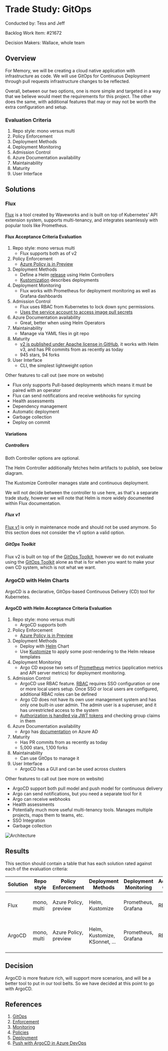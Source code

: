 # Trade Study: GitOps

Conducted by: Tess and Jeff

Backlog Work Item: #21672

Decision Makers: Wallace, whole team

## Overview

For Memory, we will be creating a cloud native application with infrastructure as code.
We will use GitOps for Continuous Deployment through pull requests infrastructure changes to be reflected.

Overall, between our two options, one is more simple and targeted in a way that we believe would meet the requirements for this project.
The other does the same, with additional features that may or may not be worth the extra configuration and setup.

### Evaluation Criteria

1. Repo style: mono versus multi
1. Policy Enforcement
1. Deployment Methods
1. Deployment Monitoring
1. Admission Control
1. Azure Documentation availability
1. Maintainability
1. Maturity
1. User Interface

## Solutions

### Flux

[Flux](https://toolkit.fluxcd.io/) is a tool created by Waveworks and is built on top of Kubernetes' API extension system, supports multi-tenancy, and integrates seamlessly with popular tools like Prometheus.

#### Flux Acceptance Criteria Evaluation

1. Repo style: mono versus multi
   - Flux supports both as of v2
1. Policy Enforcement
   - [Azure Policy is in Preview](https://learn.microsoft.com/en-us/azure/azure-arc/kubernetes/use-azure-policy)
1. Deployment Methods
   - Define a Helm [release](https://toolkit.fluxcd.io/guides/helmreleases/) using Helm Controllers
   - [Kustomization](https://toolkit.fluxcd.io/get-started/#deploy-podinfo-application) describes deployments
1. Deployment Monitoring
   - Flux works with Prometheus for deployment monitoring as well as Grafana dashboards
1. Admission Control
   - Flux uses RBAC from Kubernetes to lock down sync permissions.
   - [Uses the service account to access image pull secrets](https://docs.fluxcd.io/en/1.21.1/faq/#how-do-i-give-flux-access-to-an-image-registry)
1. Azure Documentation availability
   - Great, better when using Helm Operators
1. Maintainability
   - Manage via YAML files in git repo
1. Maturity
   - [v2 is published under Apache license in GitHub](https://github.com/fluxcd/flux2), it works with Helm v3, and has PR commits from as recently as today
   - 945 stars, 94 forks
1. User Interface
   - CLI, the simplest lightweight option

Other features to call out (see more on website)

- Flux only supports Pull-based deployments which means it must be paired with an operator
- Flux can send notifications and receive webhooks for syncing
- Health assessments
- Dependency management
- Automatic deployment
- Garbage collection
- Deploy on commit

#### Variations

##### Controllers

Both Controller options are optional.

The Helm Controller additionally fetches helm artifacts to publish, see below diagram.

The Kustomize Controller manages state and continuous deployment.

We will not decide between the controller to use here, as that's a separate trade study, however we will note that Helm is more widely documented within Flux documentation.

##### Flux v1

[Flux v1](https://github.com/fluxcd/flux) is only in maintenance mode and should not be used anymore.
So this section does not consider the v1 option a valid option.

##### GitOps Toolkit

Flux v2 is built on top of the [GitOps Toolkit](https://toolkit.fluxcd.io/components/), however we do not evaluate using the [GitOps Toolkit](https://toolkit.fluxcd.io/components/) alone as that is for when you want to make your own CD system, which is not what we want.

### ArgoCD with Helm Charts

ArgoCD is a declarative, GitOps-based Continuous Delivery (CD) tool for Kubernetes.

#### ArgoCD with Helm Acceptance Criteria Evaluation

1. Repo style: mono versus multi
   - ArgoCD supports both
1. Policy Enforcement
   - [Azure Policy is in Preview](https://learn.microsoft.com/en-us/azure/azure-arc/kubernetes/use-azure-policy)
1. Deployment Methods
   - Deploy with [Helm](https://argo-cd.readthedocs.io/en/stable/user-guide/helm/) Chart
   - Use [Kustomize](https://argo-cd.readthedocs.io/en/stable/user-guide/kustomize/) to apply some post-rendering to the Helm release templates
1. Deployment Monitoring
   - Argo CD expose two sets of [Prometheus](https://argo-cd.readthedocs.io/en/stable/operator-manual/metrics/) metrics (application metrics and API server metrics) for deployment monitoring.
1. Admission Control
   - ArgoCD use RBAC feature.
     [RBAC](https://argo-cd.readthedocs.io/en/stable/operator-manual/rbac/) requires SSO configuration or one or more local users setup.
     Once SSO or local users are configured, additional RBAC roles can be defined
   - Argo CD does not have its own user management system and has only one built-in user admin.
     The admin user is a superuser, and it has unrestricted access to the system
   - [Authorization is handled via JWT tokens](https://argo-cd.readthedocs.io/en/stable/operator-manual/security/#authentication) and checking group claims in them
1. Azure Documentation availability
   - Argo has [documentation](https://argo-cd.readthedocs.io/en/stable/operator-manual/user-management/microsoft/) on Azure AD
1. Maturity
   - Has PR commits from as recently as today
   - 5,000 stars, 1,100 forks
1. Maintainability
   - Can use GitOps to manage it
1. User Interface
   - ArgoCD has a GUI and can be used across clusters

Other features to call out (see more on website)

- ArgoCD support both pull model and push model for continuous delivery
- Argo can send notifications, but you need a separate tool for it
- Argo can receive webhooks
- Health assessments
- Potentially much more useful multi-tenancy tools.
  Manages multiple projects, maps them to teams, etc.
- SSO Integration
- Garbage collection

![Architecture](https://argo-cd.readthedocs.io/en/stable/assets/argocd_architecture.png)

## Results

This section should contain a table that has each solution rated against each of the evaluation criteria:

| Solution | Repo style  | Policy Enforcement    | Deployment Methods            | Deployment Monitoring | Admission Control | Azure Doc              | Maintainability       | Maturity                                  | UI                                 |
|----------|-------------|-----------------------|-------------------------------|-----------------------|-------------------|------------------------|-----------------------|-------------------------------------------|------------------------------------|
| Flux     | mono, multi | Azure Policy, preview | Helm, Kustomize               | Prometheus, Grafana   | RBAC              | Yes on Azure           | YAML in git repo      | 945 stars, 94 forks, currently maintained | CLI                                |
| ArgoCD   | mono, multi | Azure Policy, preview | Helm, Kustomize, KSonnet, ... | Prometheus, Grafana   | RBAC              | Only in their own docs | manifests in git repo | 5,000 stars, 1,100 forks                  | GUI, multiple clusters in same GUI |

## Decision

ArgoCD is more feature rich, will support more scenarios, and will be a better tool to put in our tool belts.
So we have decided at this point to go with ArgoCD.

## References

1. [GitOps](https://www.gitops.tech/#:~:text=What%20is%20GitOps?%20GitOps%20is%20a%20way%20of,familiar%20with,%20including%20Git%20and%20Continuous%20Deployment%20tools.)
1. [Enforcement](https://learn.microsoft.com/en-us/azure/azure-arc/kubernetes/use-azure-policy)
1. [Monitoring](https://learn.microsoft.com/en-us/azure/azure-monitor/insights/container-insights-onboard)
1. [Policies](https://learn.microsoft.com/en-us/azure/governance/policy/concepts/policy-for-kubernetes)
1. [Deployment](https://learn.microsoft.com/en-us/azure/azure-arc/kubernetes/use-gitops-with-helm)
1. [Push with ArgoCD in Azure DevOps](https://www.linkedin.com/pulse/azure-devops-gitops-aks-argocd-ajay-vikram-singh?articleId=6677601917633355776)

